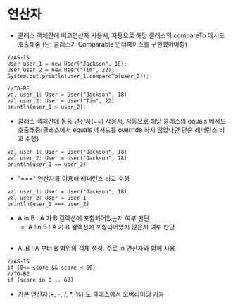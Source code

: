 # 연산자
* 클래스 객체간에 비교연산자 사용시, 자동으로 해당 클래스의 compareTo 메서드 호출해줌 (단, 클래스가 Comparable 인터페이스를 구현했어야함)
```
//AS-IS
User user_1 = new User("Jackson", 18);
User user_2 = new User("Tim", 22);
System.out.println)user_1.compareTo(user_2));

//TO-BE
val user_1: User = User("Jackson", 18)
val user_2: User = User("Tim", 22)
println(user_1 > user_2);
```

* 클래스 객체간에 동등 연산자(==) 사용시, 자동으로 해당 클래스의 equals 메서드 호출해줌(클래스에서 equals 메서드를 override 하지 않았다면 단순 레퍼런스 비교 수행)
```
val user_1: User = User("Jackson", 18)
val user_2: User = User("Jackson", 18)
println(user_1 == user_2)
```

* "===" 연산자를 이용해 레퍼런스 비교 수행
```
val user_1: User = User("Jackson", 18)
val user_2: User = user_1
println(user_1 === user_2)
```

* A in B : A 가 B 컬렉션에 포함되어있는지 여부 판단
    * A !in B : A 가 B 컬렉션에 포함되어있지 않은지 여부 판단
```

```

* A..B : A 부터 B 범위의 객체 생성. 주로 in 연산자와 함께 사용
```
//AS-IS
if (0<= score && score < 60)
//TO-BE
if (score in 0 .. 60)
```

* 기본 연산자(+, -, /, *, %) 도 클래스에서 오버라이딩 가능
```

```